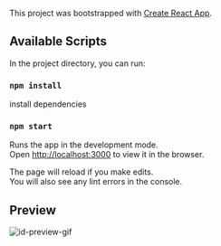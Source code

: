 This project was bootstrapped with [Create React App](https://github.com/facebook/create-react-app).

## Available Scripts

In the project directory, you can run:


### `npm install`

install dependencies


### `npm start`

Runs the app in the development mode.<br />
Open [http://localhost:3000](http://localhost:3000) to view it in the browser.

The page will reload if you make edits.<br />
You will also see any lint errors in the console.

## Preview

<img src="https://s5.gifyu.com/images/fakeId.gif" alt="id-preview-gif"/>
